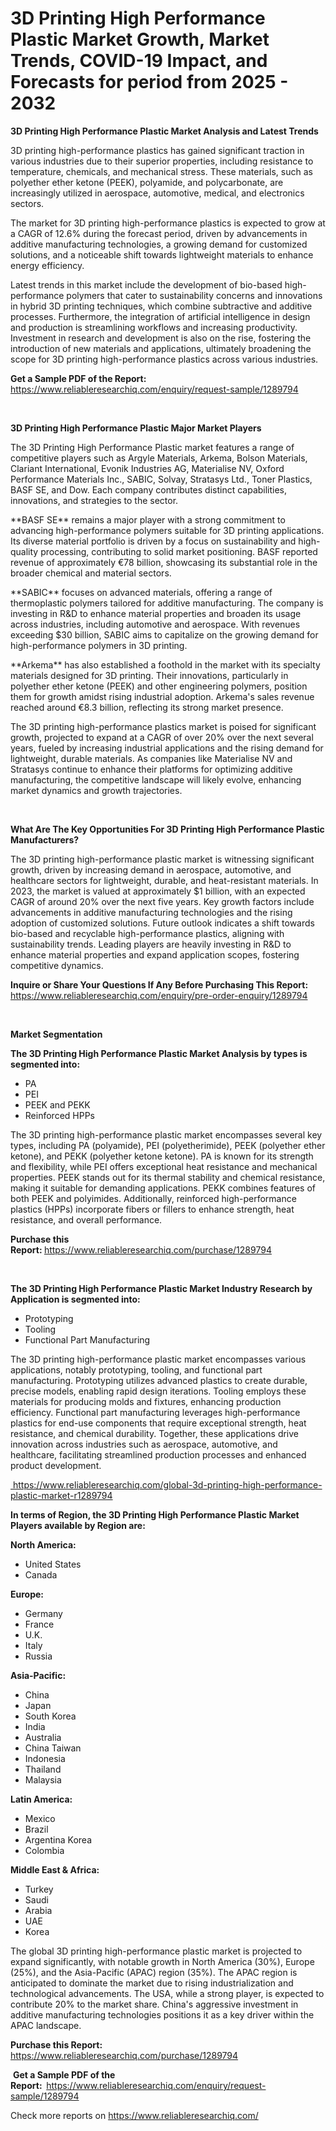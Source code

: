 <p><h1>3D Printing High Performance Plastic Market Growth, Market Trends, COVID-19 Impact, and Forecasts for period from 2025 - 2032</h1></p><p><strong>3D Printing High Performance Plastic Market Analysis and Latest Trends</strong></p>
<p><p>3D printing high-performance plastics has gained significant traction in various industries due to their superior properties, including resistance to temperature, chemicals, and mechanical stress. These materials, such as polyether ether ketone (PEEK), polyamide, and polycarbonate, are increasingly utilized in aerospace, automotive, medical, and electronics sectors. </p><p>The market for 3D printing high-performance plastics is expected to grow at a CAGR of 12.6% during the forecast period, driven by advancements in additive manufacturing technologies, a growing demand for customized solutions, and a noticeable shift towards lightweight materials to enhance energy efficiency. </p><p>Latest trends in this market include the development of bio-based high-performance polymers that cater to sustainability concerns and innovations in hybrid 3D printing techniques, which combine subtractive and additive processes. Furthermore, the integration of artificial intelligence in design and production is streamlining workflows and increasing productivity. Investment in research and development is also on the rise, fostering the introduction of new materials and applications, ultimately broadening the scope for 3D printing high-performance plastics across various industries.</p></p>
<p><strong>Get a Sample PDF of the Report:&nbsp;</strong> <a href="https://www.reliableresearchiq.com/enquiry/request-sample/1289794?utm_campaign=3148&utm_medium=2&utm_source=Github&utm_content=ia&utm_term=31032025&utm_id=3d-printing-high-performance-plastic">https://www.reliableresearchiq.com/enquiry/request-sample/1289794</a></p>
<p>&nbsp;</p>
<p><strong>3D Printing High Performance Plastic Major Market Players</strong></p>
<p><p>The 3D Printing High Performance Plastic market features a range of competitive players such as Argyle Materials, Arkema, Bolson Materials, Clariant International, Evonik Industries AG, Materialise NV, Oxford Performance Materials Inc., SABIC, Solvay, Stratasys Ltd., Toner Plastics, BASF SE, and Dow. Each company contributes distinct capabilities, innovations, and strategies to the sector.</p><p>**BASF SE** remains a major player with a strong commitment to advancing high-performance polymers suitable for 3D printing applications. Its diverse material portfolio is driven by a focus on sustainability and high-quality processing, contributing to solid market positioning. BASF reported revenue of approximately €78 billion, showcasing its substantial role in the broader chemical and material sectors.</p><p>**SABIC** focuses on advanced materials, offering a range of thermoplastic polymers tailored for additive manufacturing. The company is investing in R&D to enhance material properties and broaden its usage across industries, including automotive and aerospace. With revenues exceeding $30 billion, SABIC aims to capitalize on the growing demand for high-performance polymers in 3D printing.</p><p>**Arkema** has also established a foothold in the market with its specialty materials designed for 3D printing. Their innovations, particularly in polyether ether ketone (PEEK) and other engineering polymers, position them for growth amidst rising industrial adoption. Arkema's sales revenue reached around €8.3 billion, reflecting its strong market presence.</p><p>The 3D printing high-performance plastics market is poised for significant growth, projected to expand at a CAGR of over 20% over the next several years, fueled by increasing industrial applications and the rising demand for lightweight, durable materials. As companies like Materialise NV and Stratasys continue to enhance their platforms for optimizing additive manufacturing, the competitive landscape will likely evolve, enhancing market dynamics and growth trajectories.</p></p>
<p>&nbsp;</p>
<p><strong>What Are The Key Opportunities For 3D Printing High Performance Plastic Manufacturers?</strong></p>
<p><p>The 3D printing high-performance plastic market is witnessing significant growth, driven by increasing demand in aerospace, automotive, and healthcare sectors for lightweight, durable, and heat-resistant materials. In 2023, the market is valued at approximately $1 billion, with an expected CAGR of around 20% over the next five years. Key growth factors include advancements in additive manufacturing technologies and the rising adoption of customized solutions. Future outlook indicates a shift towards bio-based and recyclable high-performance plastics, aligning with sustainability trends. Leading players are heavily investing in R&D to enhance material properties and expand application scopes, fostering competitive dynamics.</p></p>
<p><strong>Inquire or Share Your Questions If Any Before Purchasing This Report:</strong> <a href="https://www.reliableresearchiq.com/enquiry/pre-order-enquiry/1289794?utm_campaign=3148&utm_medium=2&utm_source=Github&utm_content=ia&utm_term=31032025&utm_id=3d-printing-high-performance-plastic">https://www.reliableresearchiq.com/enquiry/pre-order-enquiry/1289794</a></p>
<p>&nbsp;</p>
<p><strong>Market Segmentation</strong></p>
<p><strong>The 3D Printing High Performance Plastic Market Analysis by types is segmented into:</strong></p>
<p><ul><li>PA</li><li>PEI</li><li>PEEK and PEKK</li><li>Reinforced HPPs</li></ul></p>
<p><p>The 3D printing high-performance plastic market encompasses several key types, including PA (polyamide), PEI (polyetherimide), PEEK (polyether ether ketone), and PEKK (polyether ketone ketone). PA is known for its strength and flexibility, while PEI offers exceptional heat resistance and mechanical properties. PEEK stands out for its thermal stability and chemical resistance, making it suitable for demanding applications. PEKK combines features of both PEEK and polyimides. Additionally, reinforced high-performance plastics (HPPs) incorporate fibers or fillers to enhance strength, heat resistance, and overall performance.</p></p>
<p><strong>Purchase this Report:&nbsp;</strong><a href="https://www.reliableresearchiq.com/purchase/1289794?utm_campaign=3148&utm_medium=2&utm_source=Github&utm_content=ia&utm_term=31032025&utm_id=3d-printing-high-performance-plastic">https://www.reliableresearchiq.com/purchase/1289794</a></p>
<p>&nbsp;</p>
<p><strong>The 3D Printing High Performance Plastic Market Industry Research by Application is segmented into:</strong></p>
<p><ul><li>Prototyping</li><li>Tooling</li><li>Functional Part Manufacturing</li></ul></p>
<p><p>The 3D printing high-performance plastic market encompasses various applications, notably prototyping, tooling, and functional part manufacturing. Prototyping utilizes advanced plastics to create durable, precise models, enabling rapid design iterations. Tooling employs these materials for producing molds and fixtures, enhancing production efficiency. Functional part manufacturing leverages high-performance plastics for end-use components that require exceptional strength, heat resistance, and chemical durability. Together, these applications drive innovation across industries such as aerospace, automotive, and healthcare, facilitating streamlined production processes and enhanced product development.</p></p>
<p><a href="https://www.reliableresearchiq.com/global-3d-printing-high-performance-plastic-market-r1289794?utm_campaign=3148&utm_medium=2&utm_source=Github&utm_content=ia&utm_term=31032025&utm_id=3d-printing-high-performance-plastic">&nbsp;https://www.reliableresearchiq.com/global-3d-printing-high-performance-plastic-market-r1289794</a></p>
<p><strong>In terms of Region, the 3D Printing High Performance Plastic Market Players available by Region are:</strong></p>
<p>
    <p> <strong> North America: </strong>
        <ul>
            <li>United States</li>
            <li>Canada</li>
        </ul>
        </p> 
    <p> <strong> Europe: </strong>
        <ul>
            <li>Germany</li>
            <li>France</li>
            <li>U.K.</li>
            <li>Italy</li>
            <li>Russia</li>
        </ul>
        </p> 
    <p> <strong> Asia-Pacific: </strong>
        <ul>
            <li>China</li>
            <li>Japan</li>
            <li>South Korea</li>
            <li>India</li>
            <li>Australia</li>
            <li>China Taiwan</li>
            <li>Indonesia</li>
            <li>Thailand</li>
            <li>Malaysia</li>
        </ul>
        </p> 
    <p> <strong> Latin America: </strong>
        <ul>
            <li>Mexico</li>
            <li>Brazil</li>
            <li>Argentina Korea</li>
            <li>Colombia</li>
        </ul>
        </p> 
    <p> <strong> Middle East & Africa: </strong>
        <ul>
            <li>Turkey</li>
            <li>Saudi</li>
            <li>Arabia</li>
            <li>UAE</li>
            <li>Korea</li>
        </ul>
    </p>
    </p>
<p><p>The global 3D printing high-performance plastic market is projected to expand significantly, with notable growth in North America (30%), Europe (25%), and the Asia-Pacific (APAC) region (35%). The APAC region is anticipated to dominate the market due to rising industrialization and technological advancements. The USA, while a strong player, is expected to contribute 20% to the market share. China's aggressive investment in additive manufacturing technologies positions it as a key driver within the APAC landscape.</p></p>
<p><strong>Purchase this Report: </strong><a href="https://www.reliableresearchiq.com/purchase/1289794?utm_campaign=3148&utm_medium=2&utm_source=Github&utm_content=ia&utm_term=31032025&utm_id=3d-printing-high-performance-plastic">https://www.reliableresearchiq.com/purchase/1289794</a></p>
<p>&nbsp;<strong>Get a Sample PDF of the Report:&nbsp;&nbsp;</strong><a href="https://www.reliableresearchiq.com/enquiry/request-sample/1289794?utm_campaign=3148&utm_medium=2&utm_source=Github&utm_content=ia&utm_term=31032025&utm_id=3d-printing-high-performance-plastic">https://www.reliableresearchiq.com/enquiry/request-sample/1289794</a></p>
<p><strong></strong></p>
<p>Check more reports on <a href="https://www.reliableresearchiq.com/?utm_campaign=3148&utm_medium=2&utm_source=Github&utm_content=ia&utm_term=31032025&utm_id=3d-printing-high-performance-plastic">https://www.reliableresearchiq.com/</a></p>